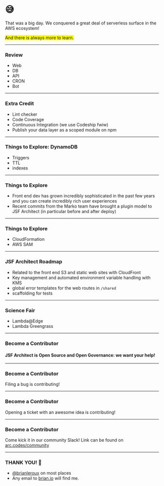 # 😅
That was a big day. We conquered a great deal of serverless surface in the AWS ecosystem! 

<style>.high{background:yellow}</style>
<span class=high>And there is always more to learn.</span>

---
### Review

- Web
- DB
- API
- CRON
- Bot

---
### Extra Credit

- Lint checker
- Code Coverage
- Continuous Integration (we use Codeship fwiw)
- Publish your data layer as a scoped module on npm

---
### Things to Explore: DynamoDB

- Triggers
- TTL
- indexes

---
### Things to Explore

- Front end dev has grown incredibly sophisticated in the past few years and you can create incredibly rich user experiences
- Recent commits from the Marko team have brought a plugin model to JSF Architect (in particular before and after deploy)

---
### Things to Explore

- CloudFormation
- AWS SAM

---
### JSF Architect Roadmap

- Related to the front end S3 and static web sites with CloudFront
- Key management and automated environment variable handling with KMS
- global error templates for the web routes in `/shared`
- scaffolding for tests

---
### Science Fair 

- Lambda@Edge
- Lambda Greengrass

---
### Become a Contributor
#### JSF Architect is Open Source **and** Open Governance: we want your help!

---
### Become a Contributor
Filing a bug is contributing!

---
### Become a Contributor
Opening a ticket with an awesome idea is contributing!

---
### Become a Contributor

Come kick it in our community Slack! Link can be found on [arc.codes/community](https://arc.codes/community)

---
### THANK YOU! 🙏

- [@brianleroux](https://twitter.com/brianleroux) on most places 
- Any email to [brian.io](https://brian.io) will find me.
